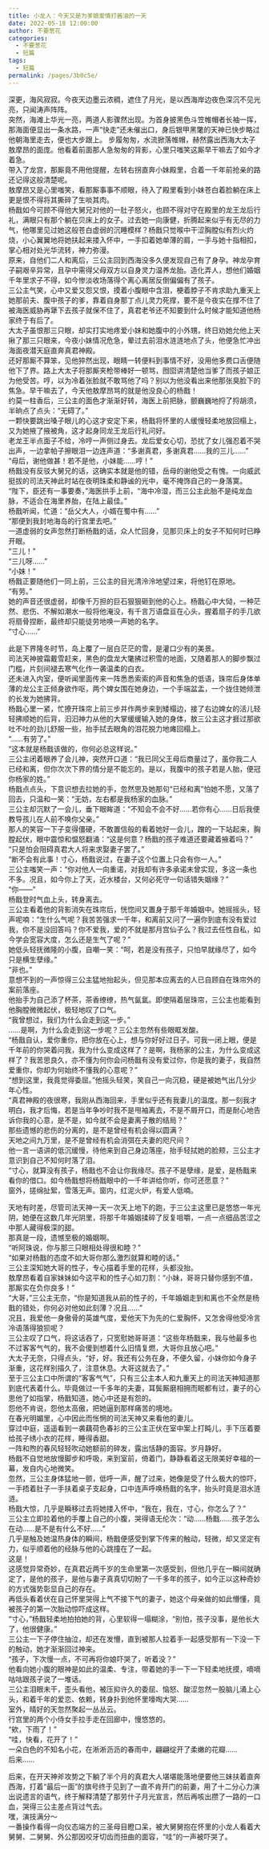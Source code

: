 ```yaml
---
title: 小龙人：今天又是为爹娘爱情打酱油的一天
date: 2022-05-18 12:00:00
author: 不要葱花
categories: 
  - 不要葱花
  - 短篇
tags: 
  - 短篇
permalink: /pages/3b0c5e/
---
```


深更，海风寂寂。今夜天边墨云浓稠，遮住了月光，是以西海岸边夜色深沉不见光亮，只闻涛声阵阵。  
突然，海滩上华光一亮，两道人影骤然出现。为首身披黑色斗笠帷帽者长袖一挥，那海面便显出一条水路，一声“快走”还未催出口，身后银甲黑氅的天神已快步略过他朝海里走去，便也大步跟上。<!-- more -->
步履匆匆，水流掀落帷帽，赫然露出西海大太子敖摩昂的面庞。他看着前面那人急匆匆的背影，心里只嗤笑这厮早干嘛去了如今才着急。  
带入了龙宫，那厮竟不用他提醒，左转右拐直奔小妹殿里，合着一千年前抢亲的路还记得这般清楚呢。  
敖摩昂又是心里嗤笑，看那厮事事不顺眼，待入了殿里看到小妹苍白着脸躺在床上更是恨不得将其撕碎了生啖其肉。  
杨戬如今可顾不得他大舅兄对他的一肚子怒火，也顾不得对守在殿里的龙王龙后行礼，满眼只有那个躺在贝床上的女子。过去她一向康健，折腾起来似乎有无尽的力气，他哪里见过她这般苍白虚弱的沉睡模样？杨戬只觉喉中干涩胸膛似有烈火灼烧，小心翼翼地将她扶起来搂入怀中，一手扣着她单薄的肩，一手与她十指相扣，掌心相对处光华流转，神力弥漫。  
原来，自他们二人和离后，三公主回到西海没多久便发现自己有了身孕。神龙孕育子嗣艰辛异常，且孕中需得父母双方以自身灵力温养龙胎。造化弄人，想他们婚姻千年里求子不得，如今惨淡收场落得个离心离居反倒偏偏有了孩子。  
三公主气笑，心中又爱又怨又恨，摸着小腹眼中含泪，梗着脖子不肯求助九重天上她那前夫、腹中孩子的爹，靠着自身那丁点儿灵力死撑，要不是今夜实在撑不住了被海医威胁再犟下去孩子就保不住了，真君老爷还不知要到什么时候才能知道他杨家终于有后了。  
大太子虽恨那三只眼，却实打实地疼爱小妹和她腹中的小外甥，终日劝她允他上天揪了那三只眼来，今夜小妹情况危急，晕过去前泪水涟涟地点了头，他便急忙冲出海面夜潜天庭直奔真君神殿。  
还好那厮不算笨，见他猝然出现，眼睛一转便料到事情不好，没用他多费口舌便随他下了界。路上大太子将那厮夹枪带棒好一顿骂，囫囵讲清楚他当爹了而孩子娘正为他受苦。哼，以为冷着张脸就不敢骂他了吗？别以为他没看出来他那张臭脸下的焦急。早干嘛去了，今天他敖摩昂骂的就是他没良心的杨戬！  
约莫一柱香后，三公主的面色才渐渐好转，海医上前把脉，颤巍巍地捋了捋胡须，半晌点了点头：“无碍了。”  
一颗快要跳出嗓子眼儿的心这才安定下来，杨戬将怀里的人缓慢轻柔地放回榻上，又为她掖了掖被角，这才起身同龙王龙后行礼问好。  
老龙王半点面子不给，冷哼一声侧过身去。龙后爱女心切，恐扰了女儿强忍着不哭出声，一边拿帕子擦眼泪一边连声道：“多谢真君，多谢真君……我的三儿……”  
“母后，谢他做甚！若不是他，小妹能……哼！”  
杨戬没有反驳大舅兄的话，这确实本就是他的错，岳母的谢他受之有愧。一向威武挺拔的司法天神此时站在夜明珠柔和静谧的光中，毫不掩饰自己的一身落寞。  
“陛下，臣还有一事要奏，”海医拱手上前，“海中冷湿，而三公主此胎不是纯龙血脉，不适合在海里养胎，在陆上最佳。”  
杨戬听闻，忙道：“岳父大人，小婿在蜀中有……”  
“那便到我封地海岛的行宫里去吧。”  
一道虚弱的女声忽然打断杨戬的话，众人忙回身，见那贝床上的女子不知何时已睁开眼。  
“三儿！”  
“三儿呀……”  
“小妹！”  
杨戬正要随他们一同上前，三公主的目光清泠泠地望过来，将他钉在原地。  
“有劳。”  
她的声音还很虚弱，却像千万担的巨石狠狠砸到他的心上。杨戬心中大恸，一种茫然、悲伤、不解如潮水一般将他淹没，有千言万语盘亘在心头，握着扇子的手几欲将扇骨捏断，最终却只能徒劳地唤一声她的名字。  
“寸心……”

此是下界隆冬时节，岛上覆了一层白茫茫的雪，是灌口少有的美景。  
司法天神披霜戴雪赶来，黑色的盘龙大氅拂过积雪的地面，又随着那人的脚步飘过门槛，片刻间褪去寒气化作一袭温柔的白衣。  
还未进入内室，便听闻里面传来一阵悉悉索索的声音和焦急的低语，珠帘后身体单薄的龙公主正倾身欲作呕，两个婢女围在她身边，一个手端盆盂，一个拢住她倾泄的长发为她拂背。  
杨戬心里一紧，忙撩开珠帘上前三步并作两步来到矮榻边，接了右边婢女的活儿轻轻拂顺她的后背，汩汩神力从他的大掌缓缓输入她的身体，敖三公主这才捱过那欲吐不吐的劲儿舒服一些，抬手拭去眼角的泪花脱力地瘫回榻上。  
“……有劳了。”  
“这本就是杨戬该做的，你何必总这样说。”  
三公主闭着眼养了会儿神，突然开口道：“我已同父王母后商量过了，虽你我二人已经和离，但你次次下界的情分是不能忘的。是以，我腹中的孩子若是人胎，便冠你杨家的姓。”  
杨戬点点头，下意识想去拉她的手，忽然思及她那句“已经和离”怕她不愿，又落了回去，只温和一笑：“无妨，左右都是我杨家的血脉。”  
三公主却沉默了一会儿，垂下眼眸道：“不知会不会不好……若你有心……日后我便教导孩儿在人前不唤你父亲。”  
那人的笑容一下子变得僵硬，不敢置信般的看着她好一会儿，蹭的一下站起来，胸膛起伏，眼中震惊和愠怒翻涌：“这是何意？杨戬的孩子难道还要藏着掖着吗？”  
“只是怕会阻碍真君大人将来求娶妻子罢了。”  
“断不会有此事！寸心，杨戬说过，在妻子这个位置上只会有你一人。”  
三公主嗤笑一声：“你对他人一向重诺，对我却有许多承诺未曾实现，多这一条也不多。况且，如今你上了天，近水楼台，又何必死守一句话错失姻缘？”  
“你——”  
杨戬登时气血上头，转身离去。  
三公主看着他的背影消失在珠帘后，恍惚间又置身于那千年婚姻中。她摇摇头，轻声呢喃：“生什么气呢？我苦苦强求一千年，和离前又问了一遍你到底有没有爱过我，你不是没回答吗？你不爱我，爱的不就是那月宫仙子么？我过去任性自私，如今学会宽容大度，怎么还是生气了呢？”  
她低头轻抚微隆的小腹，自嘲一笑：“呵，若是没有孩子，只怕早就缘尽了，如今只是横生孽缘。”  
“非也。”  
意想不到的一声惊得三公主猛地抬起头，但见那本应离去的人已自顾自在珠帘外的案前落座。  
他抬手为自己添了杯茶，茶香缭缭，热气氤氲。即使隔着层珠帘，三公主也能看到他胸膛微微起伏，极轻地叹了口气。  
“我曾想过，我们为什么会走到这一步。”  
……是啊，为什么会走到这一步呢？三公主忽然有些眼眶发酸。  
“杨戬自认，爱你重你，把你放在心上，想与你好好过日子。可我一闭上眼，便是千年前的你哭着问我，我为什么变成这样了？是啊，我杨家的公主，为什么变成这样了？我苦思良久，亦不懂为何你会问杨戬有没有爱过你，你是我的妻子，我自然爱重你，你却为何始终不懂我的心意呢？”  
“想到这里，我竟觉得委屈。”他摇头轻笑，笑自己一向沉稳，硬是被她气出几分少年心性。  
“真君神殿的夜很寒，我刚从西海回来，手里似乎还有我妻儿的温度。那一刻我才明白，我才后悔，若是当年争吵时我不是甩袖离去，不是不屑开口，而是耐心地告诉你我的心意，是不是，如今就不会是妻离子散的结局？”  
那些遗憾的悲伤的分离的，是不是曾经有机会得以圆满？  
天地之间九万里，是不是曾经有机会消弭在夫妻的咫尺间？  
他一言一语讲的低沉缓慢，待他来到自己身边落座，抬手轻拭她的脸颊，三公主才意识到自己不知何时落了泪。  
“寸心，就算没有孩子，杨戬也不会让你我缘尽。孩子不是孽缘，是爱，是杨戬来看你的借口。如今杨戬想将杨戬眼中的一千年讲给你听，你可还愿意？”  
窗外，搓绵扯絮，雪落无声。窗内，红泥火炉，有爱人低喃。

天地有时差，尽管司法天神一天一次天上地下的跑，于三公主这里已是悠悠一年光阴，她便在这数几年光阴里，将那千年婚姻揉碎了反复咀嚼，一点一点细品苦涩之中那人藏得极深的甜。  
那真是一段，遗憾至极的婚姻啊。  
“听阿珠说，你与那三只眼相处得很和睦？”  
“如果对杨戬的态度不如大哥你那么激烈就算和睦的话。”  
三公主深知她大哥的性子，专心描着手里的花样，头都没抬。  
敖摩昂看着自家妹妹如今这平和的性子心如刀割：“小妹，哥哥只替你感到不值，那厮实在负你良多！”  
“大哥，”三公主无奈，“你是知道我从前的性子的，千年婚姻走到和离也不全然是杨戬的错处，你何必对他如此刻薄？况且……”  
况且，我爱他一身傲骨的英雄气度，爱他天下为先的仁爱胸怀，又怎舍得他受冷言冷语落得狼狈呢？  
三公主叹了口气，将这话吞了，只宽慰她哥哥道：“这些年杨戬来，我与他最多也不过客客气气的，我不会傻到想着什么旧情复燃，大哥你且放心吧。”  
大太子无奈，只得点头，“好，好。我还有公务在身，不便久留，小妹你如今身子渐重，这花样别描久了，注意休息。大哥这就去了。”  
至于三公主口中所谓的“客客气气”，只有三公主本人和九重天上的司法天神知道那到底代表着什么。毕竟做过一千多年的夫妻，耳鬓厮磨相拥而眠都有过，妻子的心思他了如指掌，杨戬知道，她心中还是有怨的。  
怨他不肯说，怨他太高傲，把她逼到那样痛苦的境地。  
在春光明媚里，心中因此而怅惘的司法天神又来看他的妻儿。  
穿过中庭，遥遥看到一袭藕荷色春衫的三公主正伏在室中案上打盹儿，手下压着要给孩子绣小衣的花样，睡得香甜。  
一阵和煦的春风轻轻吹动她额前的碎发，露出恬静的面容。岁月静好。  
杨戬不自觉地放慢脚步和呼吸，来到室前，倚着门，静静看着这无限美好幸福的一幕，发自内心地微笑。  
忽然，三公主身体猛地一颤，低呼一声，醒了过来，她像是受了什么极大的惊吓，一手捂着肚子一手扶着桌子支起身，口中连声呼唤杨戬的名字，抬头时竟是泪水涟涟。  
杨戬大惊，几乎是瞬移过去将她搂入怀中，“我在，我在，寸心，你怎么了？”  
三公主立即拉着他的手覆上自己的小腹，哭得语无伦次：“动……杨戬……孩子怎么在动……是不是有什么不好……”  
几乎是触及她温热身体的瞬间，杨戬便感受到掌下传来的触动，轻微，却又坚定有力，似乎顺着他的经脉与他的心跳撞在了一起。  
这是！  
这感觉异常奇妙，在真君近两千岁的生命里第一次感受到，但他几乎在一瞬间就确定了，是他的孩子，是他与妻子真真切切盼了一千多年的孩子，如今正以这种奇妙的方式强势彰显自己的存在。  
再低头看着伏在自己怀里哭得上气不接下气的妻子，她这个母亲做的如此懵懂，竟被孩子的第一次胎动惊吓成这样。  
“寸心，”杨戬轻柔地拍拍她的背，心里软得一塌糊涂，“别怕，孩子没事，是他长大了，他很健康。”  
三公主一下子停住抽泣，却还在发懵，直到被那人拉着手一起感受那有一下没一下的触动，她才渐渐回过神来。  
“孩子，下次慢一点，不可再将你娘吓哭了，听着没？”  
他看向她小腹的眼神是如此的温柔、专注，带着她的手一下一下轻柔地抚摸，嘀嘀咕咕跟孩子说了一堆话。  
三公主泪眼未干，歪头看他，被压抑许久的委屈、恼怒、酸涩忽然一股脑儿涌上心头，和着千年的爱恋、依赖，转身扑到他怀里嚎啕大哭……  
室外，晴好的天忽然聚起一丛丛云。  
行宫里的两个小侍女手拉手走在回廊中，慢悠悠的。  
“欸，下雨了！”  
“哇，快看，花开了！”  
一朵白色的不知名小花，在淅淅沥沥的春雨中，翩翩绽开了柔嫩的花瓣……  
后来……

后来，在开天神斧攻势之下躺了半个月的真君大人堪堪能落地便要他三妹扶着直奔西海，打着“最后一面”的旗号终于见到了一直不肯开门的前妻，用了十二分心力演出说遗言的语气，终于解释清楚了那劳什子月光宣言，然后再咳出攒了一路的一口血，哭得三公主差点背过气去。  
嘿，演技满分～  
一番操作看得一向仪态端方的三圣母目瞪口呆，被大舅舅抱在怀里的小龙人看着大舅舅、二舅舅、外公那因咬牙切齿而扭曲的面容，“哇”的一声被吓哭了。

